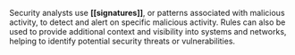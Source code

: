 Security analysts use **[[signatures]]**, or patterns associated with malicious activity, to detect and alert on specific malicious activity. Rules can also be used to provide additional context and visibility into systems and networks, helping to identify potential security threats or vulnerabilities. 